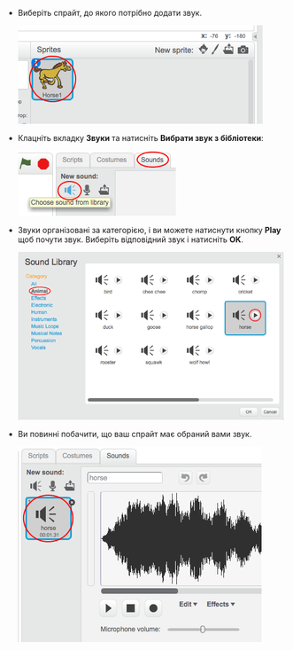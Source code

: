 + Виберіть спрайт, до якого потрібно додати звук.
    
    ![скріншот](images/sprite-select.png)

+ Клацніть вкладку **Звуки** та натисніть **Вибрати звук з бібліотеки**:
    
    ![скріншот](images/import-sound.png)

+ Звуки організовані за категорією, і ви можете натиснути кнопку **Play** щоб почути звук. Виберіть відповідний звук і натисніть **OK**.
    
    ![скріншот](images/choose-sound.png)

+ Ви повинні побачити, що ваш спрайт має обраний вами звук.
    
    ![скріншот](images/sound-imported.png)